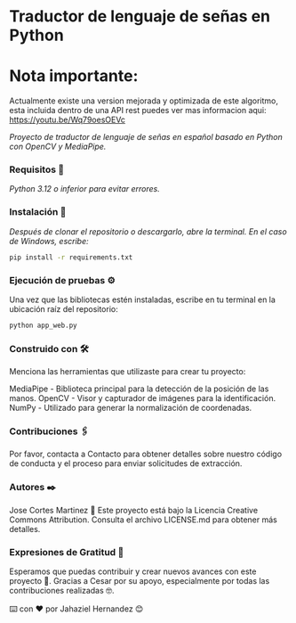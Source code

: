 # Traductor de lenguaje de señas en Python
# Nota importante: 
Actualmente existe una version mejorada y optimizada de este algoritmo, esta incluida dentro de una API rest puedes ver mas informacion aqui:
https://youtu.be/Wq79oesOEVc

_Proyecto de traductor de lenguaje de señas en español basado en Python con OpenCV y MediaPipe._

### Requisitos 🔧

_Python 3.12 o inferior para evitar errores._

### Instalación 🔧

_Después de clonar el repositorio o descargarlo, abre la terminal. En el caso de Windows, escribe:_

```bash
pip install -r requirements.txt
```

### Ejecución de pruebas ⚙️
Una vez que las bibliotecas estén instaladas, escribe en tu terminal en la ubicación raíz del repositorio:

```bash
python app_web.py
```

### Construido con 🛠️
Menciona las herramientas que utilizaste para crear tu proyecto:

MediaPipe - Biblioteca principal para la detección de la posición de las manos.
OpenCV - Visor y capturador de imágenes para la identificación.
NumPy - Utilizado para generar la normalización de coordenadas.
### Contribuciones 🖇️
Por favor, contacta a Contacto para obtener detalles sobre nuestro código de conducta y el proceso para enviar solicitudes de extracción.

### Autores ✒️
Jose Cortes Martinez 📄
Este proyecto está bajo la Licencia Creative Commons Attribution. Consulta el archivo LICENSE.md para obtener más detalles.

### Expresiones de Gratitud 🎁
Esperamos que puedas contribuir y crear nuevos avances con este proyecto 📢.
Gracias a Cesar por su apoyo, especialmente por todas las contribuciones realizadas 🤓.

⌨️ con ❤️ por Jahaziel Hernandez 😊
